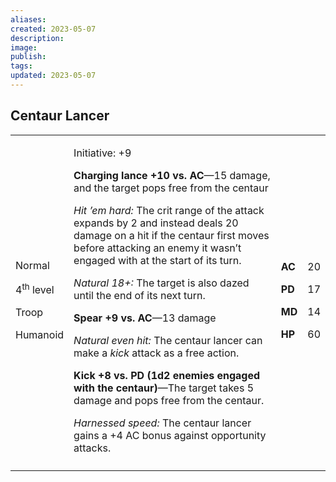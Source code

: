 ```yaml
---
aliases: 
created: 2023-05-07
description: 
image: 
publish: 
tags: 
updated: 2023-05-07
---
```


## Centaur Lancer

<table>
<colgroup>
<col style="width: 16%" />
<col style="width: 72%" />
<col style="width: 5%" />
<col style="width: 5%" />
</colgroup>
<tbody>
<tr class="odd">
<td><p>Normal</p>
<p>4<sup>th</sup> level</p>
<p>Troop</p>
<p>Humanoid</p></td>
<td><p>Initiative: +9</p>
<p><strong>Charging lance +10 vs. AC</strong>—15 damage, and the target
pops free from the centaur</p>
<p><em>Hit ’em hard:</em> The crit range of the attack expands by 2 and
instead deals 20 damage on a hit if the centaur first moves before
attacking an enemy it wasn’t engaged with at the start of its turn.</p>
<p><em>Natural 18+:</em> The target is also dazed until the end of its
next turn.</p>
<p><strong>Spear +9 vs. AC</strong>—13 damage</p>
<p><em>Natural even hit:</em> The centaur lancer can make a
<em>kick</em> attack as a free action.</p>
<p><strong>Kick +8 vs. PD (1d2 enemies engaged with the
centaur)</strong>—The target takes 5 damage and pops free from the
centaur.</p>
<p><em>Harnessed speed:</em> The centaur lancer gains a +4 AC bonus
against opportunity attacks.</p></td>
<td><p><strong>AC</strong></p>
<p><strong>PD</strong></p>
<p><strong>MD</strong></p>
<p><strong>HP</strong></p></td>
<td><p>20</p>
<p>17</p>
<p>14</p>
<p>60</p></td>
</tr>
<tr class="even">
<td></td>
<td></td>
<td></td>
<td></td>
</tr>
</tbody>
</table>

